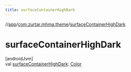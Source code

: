 ```yaml
---
title: surfaceContainerHighDark
---
```

//[app](../../index.html)/[com.zurtar.mhma.theme](index.html)/[surfaceContainerHighDark](surface-container-high-dark.html)



# surfaceContainerHighDark



[androidJvm]\
val [surfaceContainerHighDark](surface-container-high-dark.html): [Color](https://developer.android.com/reference/kotlin/androidx/compose/ui/graphics/Color.html)



